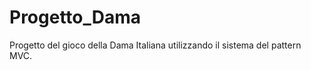 Progetto_Dama
=============

Progetto del gioco della Dama Italiana utilizzando il sistema del pattern MVC.
